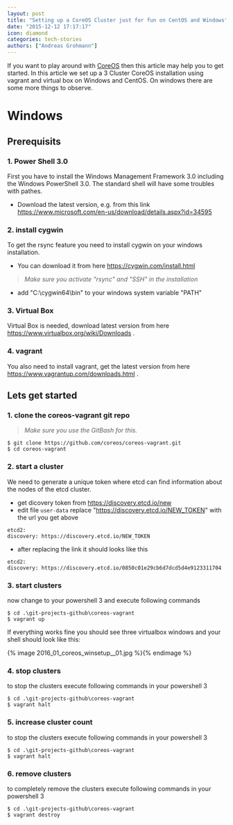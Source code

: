 ```yaml
---
layout: post
title: "Setting up a CoreOS Cluster just for fun on CentOS and Windows"
date: "2015-12-12 17:17:17"
icon: diamond
categories: tech-stories
authors: ["Andreas Grohmann"]
---
```


If you want to play around with [CoreOS][UsingCoreOS] then this article may help you to get started.
In this article we set up a 3 Cluster CoreOS installation using vagrant and virtual box on Windows and CentOS.
On windows there are some more things to observe.

# Windows

## Prerequisits

### 1. Power Shell 3.0
First you have to install the Windows Management Framework 3.0 including the Windows PowerShell 3.0.
The standard shell will have some troubles with pathes.
- Download the latest version, e.g. from this link https://www.microsoft.com/en-us/download/details.aspx?id=34595

###  2. install cygwin
To get the rsync feature you need to install cygwin on your windows installation.
- You can download it from here https://cygwin.com/install.html

> *Make sure you activate "rsync" and "SSH" in the installation*

- add "C:\cygwin64\bin" to your windows system variable "PATH"

### 3. Virtual Box
Virtual Box is needed, download latest version from here https://www.virtualbox.org/wiki/Downloads .

### 4. vagrant
You also need to install vagrant, get the latest version from here https://www.vagrantup.com/downloads.html .

## Lets get started
### 1. clone the coreos-vagrant git repo

> *Make sure you use the GitBash for this.*

```
$ git clone https://github.com/coreos/coreos-vagrant.git
$ cd coreos-vagrant
```

### 2. start a cluster
We need to generate a unique token where etcd can find information about the nodes of the etcd cluster.
- get dicovery token from https://discovery.etcd.io/new
- edit file `user-data` replace "https://discovery.etcd.io/NEW_TOKEN" with the url you get above
```
etcd2: 
discovery: https://discovery.etcd.io/NEW_TOKEN
```

- after replacing the link it should looks like this
```
etcd2: 
discovery: https://discovery.etcd.io/0850c01e29cb6d7dcd5d4e9123311704
```

### 3. start clusters
now change to your powershell 3 and execute following commands
```
$ cd .\git-projects-github\coreos-vagrant
$ vagrant up
```
If everything works fine you should see three virtualbox windows and your shell should look like this:

{% image 2016_01_coreos_winsetup__01.jpg %}{% endimage %}

### 4. stop clusters
to stop the clusters execute following commands in your powershell 3
```
$ cd .\git-projects-github\coreos-vagrant
$ vagrant halt
```

### 5. increase cluster count
to stop the clusters execute following commands in your powershell 3
```
$ cd .\git-projects-github\coreos-vagrant
$ vagrant halt
```

### 6. remove clusters
to completely remove the clusters execute following commands in your powershell 3
```
$ cd .\git-projects-github\coreos-vagrant
$ vagrant destroy
```
<!-- Links -->
[UsingCoreOS]: https://coreos.com/using-coreos/
[CoreOSTutorial]: https://coreos.com/os/docs/latest/booting-on-vagrant.html
[CoreOSVagrantRepo]: https://github.com/coreos/coreos-vagrant

